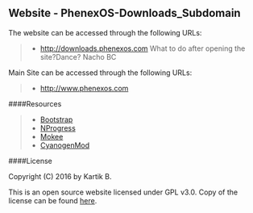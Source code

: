 Website - PhenexOS-Downloads_Subdomain
---


The website can be accessed through the following URLs:
> - http://downloads.phenexos.com What to do after opening the site?Dance? Nacho BC 

Main Site can be accessed through the following URLs:
> - http://www.phenexos.com

####Resources
> - [Bootstrap](https://github.com/twbs)
> - [NProgress](https://github.com/rstacruz/nprogress)
> - [Mokee](https://download.mokeedev.com)
> - [CyanogenMod](https://download.cyanogenmod,org)


####License

Copyright (C) 2016 by Kartik B.

This is an open source website licensed under GPL v3.0. Copy of the license can be found [here](https://github.com/PhenexOS/downloads_phenexOS/blob/master/LICENSE.md).
